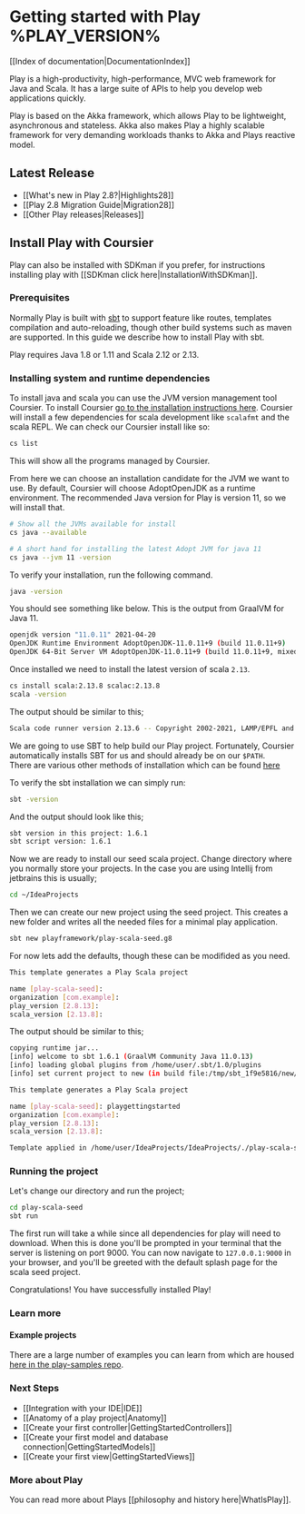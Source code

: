 # Getting started with Play %PLAY_VERSION%

[[Index of documentation|DocumentationIndex]]

Play is a high-productivity, high-performance, MVC web framework for Java and Scala. It has a large suite of APIs to 
help you develop web applications quickly.

Play is based on the Akka framework, which allows Play to be lightweight, asynchronous and stateless. Akka also 
makes Play a highly scalable framework for very demanding workloads thanks to Akka and Plays reactive model.

## Latest Release

- [[What's new in Play 2.8?|Highlights28]]
- [[Play 2.8 Migration Guide|Migration28]]
- [[Other Play releases|Releases]]

## Install Play with Coursier

Play can also be installed with SDKman if you prefer, for instructions installing play with [[SDKman click 
here|InstallationWithSDKman]].

### Prerequisites

Normally Play is built with [sbt](https://www.scala-sbt.org/) to support feature like routes, templates compilation and
auto-reloading, though other build systems such as maven are supported. In this guide we describe how to install Play
with sbt.

Play requires Java 1.8 or 1.11 and Scala 2.12 or 2.13.

### Installing system and runtime dependencies

To install java and scala you can use the JVM version management tool Coursier. To install Coursier [go to the 
installation instructions here](https://get-coursier.io/docs/cli-installation). Coursier will install a few 
dependencies for scala development like `scalafmt` and the scala REPL. We can check our Coursier install like so:

```bash
cs list
```

This will show all the programs managed by Coursier.

From here we can choose an installation candidate for the JVM we want to use. By default, Coursier will choose 
AdoptOpenJDK as a runtime environment. The recommended Java version for Play is version 11, so we will install that.

```bash
# Show all the JVMs available for install
cs java --available

# A short hand for installing the latest Adopt JVM for java 11
cs java --jvm 11 -version
```

To verify your installation, run the following command.

```bash
java -version
```

You should see something like below. This is the output from GraalVM for Java 11.

```bash
openjdk version "11.0.11" 2021-04-20
OpenJDK Runtime Environment AdoptOpenJDK-11.0.11+9 (build 11.0.11+9)
OpenJDK 64-Bit Server VM AdoptOpenJDK-11.0.11+9 (build 11.0.11+9, mixed mode)
```

Once installed we need to install the latest version of scala `2.13`.

```bash 
cs install scala:2.13.8 scalac:2.13.8
scala -version 
```

The output should be similar to this;

```bash
Scala code runner version 2.13.6 -- Copyright 2002-2021, LAMP/EPFL and Lightbend, Inc.
```

We are going to use SBT to help build our Play project. Fortunately, Coursier automatically installs SBT for us and 
should already be on our `$PATH`.  
There are various other methods of installation which can be found [here](https://www.scala-sbt.org/download.html)

To verify the sbt installation we can simply run:

```bash
sbt -version
```

And the output should look like this;

```bash
sbt version in this project: 1.6.1
sbt script version: 1.6.1
```

Now we are ready to install our seed scala project. Change directory where you normally store your projects. In the 
case you are using Intellij from jetbrains this is usually;

```bash 
cd ~/IdeaProjects
```

Then we can create our new project using the seed project. This creates a new folder and writes all the needed files 
for a minimal play application.

```bash
sbt new playframework/play-scala-seed.g8
```

For now lets add the defaults, though these can be modifided as you need.

```bash
This template generates a Play Scala project 

name [play-scala-seed]: 
organization [com.example]: 
play_version [2.8.13]: 
scala_version [2.13.8]: 
```

The output should be similar to this;

```bash
copying runtime jar...
[info] welcome to sbt 1.6.1 (GraalVM Community Java 11.0.13)
[info] loading global plugins from /home/user/.sbt/1.0/plugins
[info] set current project to new (in build file:/tmp/sbt_1f9e5816/new/)

This template generates a Play Scala project 

name [play-scala-seed]: playgettingstarted 
organization [com.example]: 
play_version [2.8.13]: 
scala_version [2.13.8]: 

Template applied in /home/user/IdeaProjects/IdeaProjects/./play-scala-seed
```

### Running the project

Let's change our directory and run the project;

```bash
cd play-scala-seed
sbt run
```

The first run will take a while since all dependencies for play will need to download. When this is done you'll be 
prompted in your terminal that the server is listening on port 9000. You can now navigate to `127.0.0.1:9000` in 
your browser, and you'll be greeted with the default splash page for the scala seed project.

Congratulations! You have successfully installed Play!

### Learn more
#### Example projects

There are a large number of examples you can learn from which are housed [here in the play-samples 
repo](https://github.com/playframework/play-samples).

### Next Steps

- [[Integration with your IDE|IDE]]
- [[Anatomy of a play project|Anatomy]]
- [[Create your first controller|GettingStartedControllers]]
- [[Create your first model and database connection|GettingStartedModels]]
- [[Create your first view|GettingStartedViews]]

### More about Play 

You can read more about Plays [[philosophy and history here|WhatIsPlay]]. 

